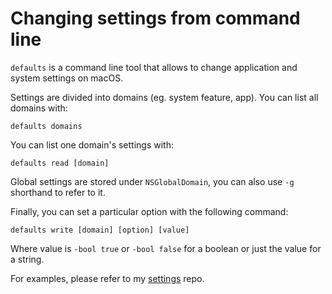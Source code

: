 # Changing settings from command line
`defaults` is a command line tool that allows to change application and system settings on macOS.

Settings are divided into domains (eg. system feature, app). You can list all domains with:
```
defaults domains
```

You can list one domain's settings with:
```
defaults read [domain]
```

Global settings are stored under `NSGlobalDomain`, you can also use `-g` shorthand to refer to it.

Finally, you can set a particular option with the following command:
```
defaults write [domain] [option] [value]
```
Where value is `-bool true` or `-bool false` for a boolean or just the value for a string.

For examples, please refer to my [settings](https://github.com/marcin-mazurek/settings/blob/master/mac-setup/set-up-mac.sh) repo.
